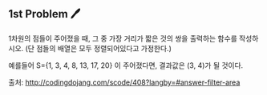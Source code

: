 ## 1st Problem 🖊

1차원의 점들이 주어졌을 때, 그 중 가장 거리가 짧은 것의 쌍을 출력하는 함수를 작성하시오. (단 점들의 배열은 모두 정렬되어있다고 가정한다.)

예를들어 S={1, 3, 4, 8, 13, 17, 20} 이 주어졌다면, 결과값은 (3, 4)가 될 것이다.


출처: http://codingdojang.com/scode/408?langby=#answer-filter-area

